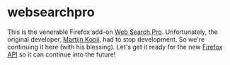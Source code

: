 websearchpro
============

This is the venerable Firefox add-on [Web Search Pro](https://addons.mozilla.org/en-US/firefox/addon/web-search-pro/). Unfortunately, the original developer, [Martijn Kooij](http://www.martijnkooij.nl/), had to stop development. So we're continuing it here (with his blessing). Let's get it ready for the new [Firefox API](https://wiki.mozilla.org/WebExtensions) so it can continue into the future!
